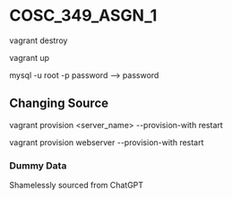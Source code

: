 # COSC_349_ASGN_1


vagrant destroy


vagrant up

mysql -u root -p
password --> password


## Changing Source

vagrant provision <server_name> --provision-with restart

vagrant provision webserver --provision-with restart


### Dummy Data
Shamelessly sourced from ChatGPT
